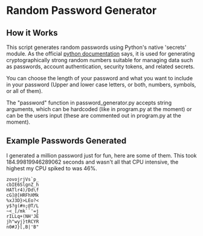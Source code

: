 # Random Password Generator

## How it Works
This script generates random passwords using Python's native 'secrets' module. As the official [python documentation](https://docs.python.org/3.8/library/secrets.html#:~:text=is%20used%20for%20generating%20cryptographically%20strong%20random%20numbers) says, it is used for generating cryptographically strong random numbers suitable for managing data such as passwords, account authentication, security tokens, and related secrets. 

You can choose the length of your password and what you want to include in your password (Upper and lower case letters, or both, numbers, symbols, or all of them).

The "password" function in password_generator.py accepts string arguments, which can be hardcoded (like in program.py at the moment) or can be the users input (these are commented out in program.py at the moment).

## Example Passwords Generated

I generated a million password just for fun, here are some of them. This took 184.99819946289062 seconds and wasn't all that CPU intensive, the highest my CPU spiked to was 46%.

```
zovojrjVs`p_
cbIE6SlgnZ_h
HATlr4)/Dd\f
cG]@[HRFhXMk
%xJ3D}>LEo?<
y$?g(#n;@T/L
~<_[/mk``'=j
rILLq+(NH'JE
jh"wyj}tRCYR
n0#J}[,B|'B"
```
